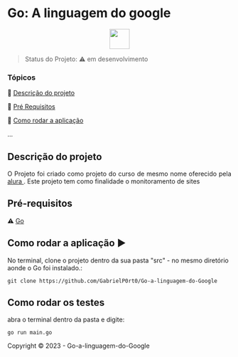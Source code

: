 <h1>Go: A linguagem do google</h1> 

<p align="center">
  
  <img height="45" align="center" src="https://cdn.jsdelivr.net/gh/devicons/devicon/icons/go/go-original.svg" />
       
</p>

> Status do Projeto: :warning: em desenvolvimento

### Tópicos 

:small_blue_diamond: [Descrição do projeto](#descrição-do-projeto)

<!-- :small_blue_diamond: [Funcionalidades](#funcionalidades) -->

:small_blue_diamond: [Pré Requisitos](#pré-requisitos)

:small_blue_diamond: [Como rodar a aplicação](#como-rodar-a-aplicação-arrow_forward)

... 

## Descrição do projeto 

<p align="justify">
  O Projeto foi criado como projeto do curso de mesmo nome oferecido pela <a href="https://cursos.alura.com.br/course/golang" > alura </a>. Este projeto tem como finalidade o monitoramento de sites
</p>

<!-- ## Funcionalidades -->
<!-- 
:heavy_check_mark: Alunos
- Criar
- Editar
- Listar
- Excluir  

:heavy_check_mark: Professores
- Criar
- Editar
- Listar
- Excluir 

:heavy_check_mark: Turmas
- Criar
- Editar
- Listar
- Excluir 

:heavy_check_mark: Disciplinas
- Criar
- Editar
- Listar
- Excluir 

:heavy_check_mark: Matriculas
- Criar
- Listar
- Excluir  -->

## Pré-requisitos

:warning: [Go](https://medium.com/xp-inc/primeiros-passos-com-golang-1abdc60bba50)


## Como rodar a aplicação :arrow_forward:

No terminal, clone o projeto dentro da sua pasta "src" - no mesmo diretório aonde o Go foi instalado.: 

```
git clone https://github.com/GabrielP0rt0/Go-a-linguagem-do-Google
```

## Como rodar os testes

abra o terminal dentro da pasta e digite:

```
go run main.go
```



Copyright :copyright: 2023 - Go-a-linguagem-do-Google